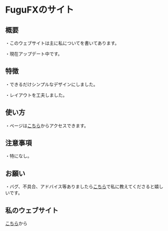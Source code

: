 # FuguFXのサイト

## 概要
・このウェブサイトは主に私についてを書いてあります。

・現在アップデート中です。

## 特徴
・できるだけシンプルなデザインにしました。

・レイアウトを工夫しました。

## 使い方
・ページは[こちら](https://fugufx.github.io/)からアクセスできます。

## 注意事項
・特になし。

## お願い
・バグ、不具合、アドバイス等ありましたら[こちら](https://scratch.mit.edu/users/-Grebe-/)で私に教えてくださると嬉しいです。

## 私のウェブサイト
[こちら](https://fugufx.github.io/)から
